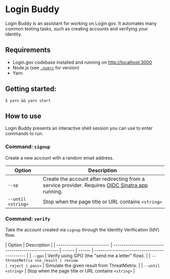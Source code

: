 # Login Buddy

Login Buddy is an assistant for working on Login.gov. It automates many common testing tasks, such as creating accounts and verifying your identity.

## Requirements

- Login.gov codebase installed and running on <http://localhost:3000>
- Node.js (see [`.nvmrc`](./.nvmrc) for version)
- Yarn

## Getting started:

```shell
$ yarn && yarn start
```

## How to use

Login Buddy presents an interactive shell session you can use to enter commands to run.

### Command: `signup`

Create a new account with a random email address.

| Option             | Description                                                                                                      |
| ------------------ | ---------------------------------------------------------------------------------------------------------------- |
| `--sp`             | Create the account after redirecting from a service provider. Requires [OIDC Sinatra app][oidc-sinatra] running. |
| `--until <string>` | Stop when the page title or URL contains `<string>`                                                              |

### Command: `verify`

Take the account created via `signup` through the Identity Verification (IdV) flow.

| Option                     | Description                                         |
| -------------------------- | --------------------------------------------------- | ------ | ------ | -------------------------------------------- |
| `--gpo`                    | Verify using GPO (the "send me a letter" flow).     |
| `--threatMetrix <no_result | review                                              | reject | pass>` | Simulate the given result from ThreatMetrix. |
| `--until <string>`         | Stop when the page title or URL contains `<string>` |

[oidc-sinatra]: https://github.com/18F/identity-oidc-sinatra
